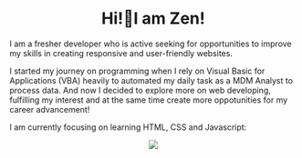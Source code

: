 <h1 align="center">Hi!👋I am Zen!</h1>
<p>I am a fresher developer who is active seeking for opportunities to improve my skills in creating responsive and user-friendly websites. </p>
<p>I started my journey on programming when I rely on Visual Basic for Applications (VBA) heavily to automated my daily task as a MDM Analyst to process data. And now I decided to explore more on web developing, fulfilling my interest and at the same time create more oppotunities for my career advancement!</p>

<p>I am currently focusing on learning HTML, CSS and Javascript:</p>

<div align="center">
  <img width="" src="https://github-readme-stats.vercel.app/api/top-langs/?username=Zen-Yee&layout=compact&hide_title=1&card_width=300">
	<br>
</div>


